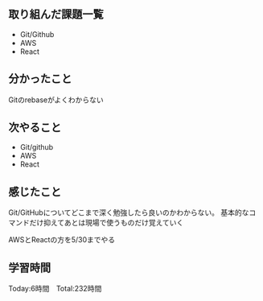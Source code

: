 ## 取り組んだ課題一覧

- Git/Github
- AWS
- React

## 分かったこと

Gitのrebaseがよくわからない

## 次やること　

- Git/github
- AWS
- React

## 感じたこと

Git/GitHubについてどこまで深く勉強したら良いのかわからない。
基本的なコマンドだけ抑えてあとは現場で使うものだけ覚えていく

AWSとReactの方を5/30までやる

## 学習時間

Today:6時間　Total:232時間